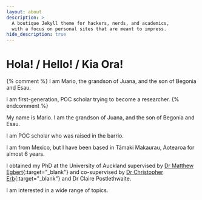 ```yaml
---
layout: about
description: >
  A boutique Jekyll theme for hackers, nerds, and academics,
  with a focus on personal sites that are meant to impress.
hide_description: true
---
```


# Hola! / Hello! / Kia Ora! 

{% comment %} 
I am Mario, the grandson of Juana, and the son of Begonia and Esau. 

I am first-generation, POC scholar trying to become a researcher. 
{% endcomment %}

My name is Mario. I am the grandson of Juana, and the son of Begonia and Esau. 

I am POC scholar who was raised in the barrio. 

I am from Mexico, but I have been based in Tāmaki Makaurau, Aotearoa for almost 6 years.

I obtained my PhD at the University of Auckland supervised by [Dr Matthew Egbert](https://www.matthewegbert.com/){:target="_blank"} and co-supervised by [Dr Christopher Erb](https://www.cmndlab.com/people/){:target="_blank"}   and Dr Claire Postlethwaite. 

I am interested in a wide range of topics. 

